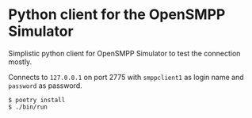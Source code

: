 # Python client for the OpenSMPP Simulator

Simplistic python client for OpenSMPP Simulator to test the connection mostly.

Connects to `127.0.0.1` on port 2775 with `smppclient1` as login name and
`password` as password.

    $ poetry install
    $ ./bin/run
